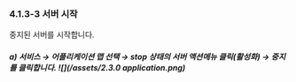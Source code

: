### 4.1.3-3 서버 시작

중지된 서버를 시작합니다.

##### a\)    서비스 → 어플리케이션 맵 선택 → stop 상태의 서버 액션메뉴 클릭\(활성화\) → 중지를 클릭합니다. ![](/assets/2.3.0 application.png)




